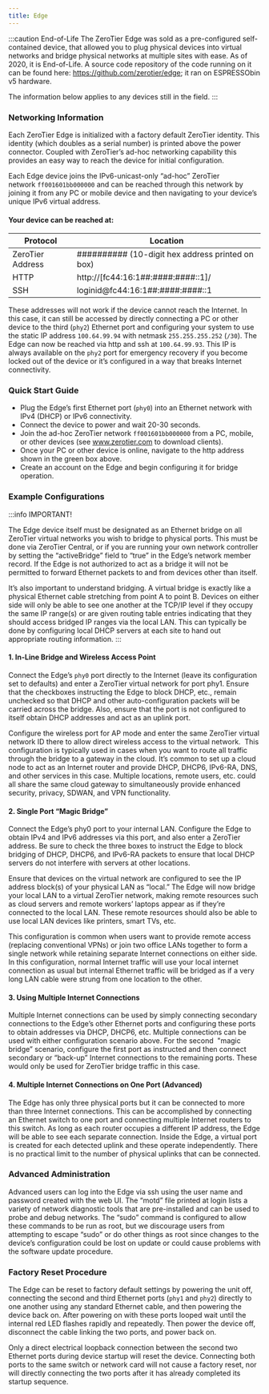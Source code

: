 ```yaml
---
title: Edge
---
```


:::caution End-of-Life
The ZeroTier Edge was sold as a pre-configured self-contained device, that allowed you to plug physical devices into virtual networks and bridge physical networks at multiple sites with ease. As of 2020, it is End-of-Life. A source code repository of the code running on it can be found here: https://github.com/zerotier/edge; it ran on ESPRESSObin v5 hardware.

The information below applies to any devices still in the field.
:::

### Networking Information

Each ZeroTier Edge is initialized with a factory default ZeroTier identity. This identity (which doubles as a serial number) is printed above the power connector. Coupled with ZeroTier’s ad-hoc networking capability this provides an easy way to reach the device for initial configuration.

Each Edge device joins the IPv6-unicast-only “ad-hoc” ZeroTier network `ff001601bb000000` and can be reached through this network by joining it from any PC or mobile device and then navigating to your device’s unique IPv6 virtual address.

#### Your device can be reached at:

|Protocol|Location|
|-|-|
|ZeroTier Address|########## (10-digit hex address printed on box)|
|HTTP|http://[fc44:16:1##:####:####::1]/|
|SSH|loginid@fc44:16:1##:####:####::1|

These addresses will not work if the device cannot reach the Internet. In this case, it can still be accessed by directly connecting a PC or other device to the third (`phy2`) Ethernet port and configuring your system to use the static IP address `100.64.99.94` with netmask `255.255.255.252` (`/30`). The Edge can now be reached via http and ssh at `100.64.99.93`. This IP is always available on the `phy2` port for emergency recovery if you become locked out of the device or it’s configured in a way that breaks Internet connectivity.

### Quick Start Guide

- Plug the Edge’s first Ethernet port (`phy0`) into an Ethernet network with IPv4 (DHCP) or IPv6 connectivity.
- Connect the device to power and wait 20-30 seconds.
- Join the ad-hoc ZeroTier network `ff001601bb000000` from a PC, mobile, or other devices (see www.zerotier.com to download clients).
- Once your PC or other device is online, navigate to the http address shown in the green box above.
- Create an account on the Edge and begin configuring it for bridge operation.

### Example Configurations

:::info IMPORTANT!

The Edge device itself must be designated as an Ethernet bridge on all ZeroTier virtual networks you wish to bridge to physical ports. This must be done via ZeroTier Central, or if you are running your own network controller by setting the “activeBridge” field to “true” in the Edge’s network member record. If the Edge is not authorized to act as a bridge it will not be permitted to forward Ethernet packets to and from devices other than itself.

It’s also important to understand bridging. A virtual bridge is exactly like a physical Ethernet cable stretching from point A to point B. Devices on either side will only be able to see one another at the TCP/IP level if they occupy the same IP range(s) or are given routing table entries indicating that they should access bridged IP ranges via the local LAN. This can typically be done by configuring local DHCP servers at each site to hand out appropriate routing information.
:::

#### 1. In-Line Bridge and Wireless Access Point

Connect the Edge’s `phy0` port directly to the Internet (leave its configuration set to defaults) and enter a ZeroTier virtual network for port phy1. Ensure that the checkboxes instructing the Edge to block DHCP, etc., remain unchecked so that DHCP and other auto-configuration packets will be carried across the bridge. Also, ensure that the port is not configured to itself obtain DHCP addresses and act as an uplink port.

Configure the wireless port for AP mode and enter the same ZeroTier virtual network ID there to allow direct wireless access to the virtual network.  This configuration is typically used in cases when you want to route all traffic through the bridge to a gateway in the cloud. It’s common to set up a cloud node to act as an Internet router and provide DHCP, DHCP6, IPv6-RA, DNS, and other services in this case. Multiple locations, remote users, etc. could all share the same cloud gateway to simultaneously provide enhanced security, privacy, SDWAN, and VPN functionality.

#### 2. Single Port “Magic Bridge”

Connect the Edge’s phy0 port to your internal LAN. Configure the Edge to obtain IPv4 and IPv6 addresses via this port, and also enter a ZeroTier address. Be sure to check the three boxes to instruct the Edge to block bridging of DHCP, DHCP6, and IPv6-RA packets to ensure that local DHCP servers do not interfere with servers at other locations.

Ensure that devices on the virtual network are configured to see the IP address block(s) of your physical LAN as “local.” The Edge will now bridge your local LAN to a virtual ZeroTier network, making remote resources such as cloud servers and remote workers’ laptops appear as if they’re connected to the local LAN. These remote resources should also be able to use local LAN devices like printers, smart TVs, etc.

This configuration is common when users want to provide remote access (replacing conventional VPNs) or join two office LANs together to form a single network while retaining separate Internet connections on either side. In this configuration, normal Internet traffic will use your local internet connection as usual but internal Ethernet traffic will be bridged as if a very long LAN cable were strung from one location to the other.

#### 3. Using Multiple Internet Connections

Multiple Internet connections can be used by simply connecting secondary connections to the Edge’s other Ethernet ports and configuring these ports to obtain addresses via DHCP, DHCP6, etc. Multiple connections can be used with either configuration scenario above. For the second  "magic bridge” scenario, configure the first port as instructed and then connect secondary or “back-up” Internet connections to the remaining ports. These would only be used for ZeroTier bridge traffic in this case. 

#### 4. Multiple Internet Connections on One Port (Advanced)

The Edge has only three physical ports but it can be connected to more than three Internet connections. This can be accomplished by connecting an Ethernet switch to one port and connecting multiple Internet routers to this switch. As long as each router occupies a different IP address, the Edge will be able to see each separate connection. Inside the Edge, a virtual port is created for each detected uplink and these operate independently. There is no practical limit to the number of physical uplinks that can be connected.

### Advanced Administration

Advanced users can log into the Edge via ssh using the user name and password created with the web UI. The “motd” file printed at login lists a variety of network diagnostic tools that are pre-installed and can be used to probe and debug networks. The “sudo” command is configured to allow these commands to be run as root, but we discourage users from attempting to escape “sudo” or do other things as root since changes to the device’s configuration could be lost on update or could cause problems with the software update procedure.

### Factory Reset Procedure

The Edge can be reset to factory default settings by powering the unit off, connecting the second and third Ethernet ports (`phy1` and `phy2`) directly to one another using any standard Ethernet cable, and then powering the device back on. After powering on with these ports looped wait until the internal red LED flashes rapidly and repeatedly. Then power the device off, disconnect the cable linking the two ports, and power back on.

Only a direct electrical loopback connection between the second two Ethernet ports during device startup will reset the device. Connecting both ports to the same switch or network card will not cause a factory reset, nor will directly connecting the two ports after it has already completed its startup sequence.